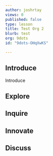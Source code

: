 ```yaml
---
author: joshrtay
views: 0
published: false
type: lesson
title: Test Org 2
blurb: test
org: 9dots
id: "9dots-OHqXwKS"

---
```


## Introduce
Introduce<!-- -->
## Explore
<!-- -->
## Inquire
<!-- -->
## Innovate
<!-- -->
## Discuss
